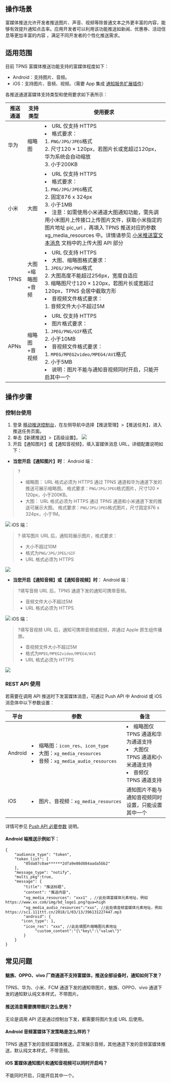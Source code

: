 ## 操作场景

富媒体推送允许开发者推送图片、声音、视频等除普通文本之外更丰富的内容，能够有效提升通知点击率。应用开发者可以利用该功能推送如新闻、优惠券、活动信息等更加丰富的内容 ，满足不同开发者的个性化推送需求。

## 适用范围

目前 TPNS 富媒体推送功能支持的富媒体程度如下：

- Android：支持图片、音频。
- iOS：支持图片、音频、视频。（需要 App 集成 [通知服务扩展插件](https://cloud.tencent.com/document/product/548/36667)）

各推送通道富媒体支持类型和使用要求如下表所示：

| 推送通道 | 支持类型          | 使用要求                                                     |
| -------- | ----------------- | ------------------------------------------------------------ |
| 华为     | 缩略图            | <li>URL 仅支持 HTTPS <li> 格式要求：<br>1. `PNG/JPG/JPEG`格式<br>2. 尺寸120 × 120px，若图片长或宽超过120px，华为系统会自动缩放<br>3. 小于200KB |
| 小米     | 大图              | <li>URL 仅支持 HTTPS<li>格式要求：<br>1. `PNG/JPG/JPEG`格式<br>2. 固定876 x 324px<br>3. 小于1MB <li> 注意：如需使用小米通道大图通知功能，需先调用小米图片上传接口上传图片文件，获取小米指定的图片地址 pic_url ，再填入 TPNS 推送对应的参数 xg_media_resources 中。详情请参见 [小米推送富文本消息](https://dev.mi.com/console/doc/detail?pId=1163#_10_0) 文档中的上传大图 API 部分|
| TPNS     | 大图+缩略图 +音频 | <li>URL 仅支持 HTTPS <li> 大图、缩略图格式要求：<br>1. `JPEG/JPG/PNG`格式<br>2. 大图高度不能超过256px，宽度自适应<br>3. 缩略图尺寸120 × 120px，若图片长或宽超过120px，TPNS 会居中截取方形<li>音视频文件格式要求：<br>1. 音频文件大小不超过5M |
| APNs     | 缩略图+音视频     | <li>URL 仅支持 HTTPS <li>图片格式要求：<br>1. `JPEG/PNG/GIF`格式<br>2. 小于10MB<li>音视频文件格式要求：<br>1. `MPEG/MPEG2video/MPEG4/AVI`格式<br>2. 小于5MB <li>说明：图片不能与通知音视频同时开启，只能开启其中一个 |

## 操作步骤

### 控制台使用

1. 登录 [移动推送控制台](https://console.cloud.tencent.com/tpns)，在左侧导航中选择【推送管理】>【推送任务】，进入推送任务页面。
2. 单击【新建推送】>【高级设置】。
	 ![](https://main.qcloudimg.com/raw/c7f2bf259dad9b03b5caa04632db0084.png)
3. 开启【通知图片】或【通知音视频】，填入富媒体消息 URL，详细配置说明如下：
 - **当您开启【通知图片】时**：
  Android 端：
> ?
> - 缩略图：
>   URL 格式必须为 HTTPS
>   通过 TPNS 通道和华为通道下发的推送可展示缩略图。
>   格式要求：`PNG/JPG/JPEG`格式图片，尺寸120 × 120px，小于200KB。
> - 大图：
>   URL 格式必须为 HTTPS
>   通过 TPNS 通道和小米通道下发的推送可展示大图。
>   格式要求：`PNG/JPG/JPEG`格式图片，尺寸固定876 x 324px，小于1M。
>
 ![](https://main.qcloudimg.com/raw/404ab424e3a1d0b0c28b6a088fb3940d.png)
 iOS 端：
 >? 填写图片 URL 后，通知将展示图片，格式要求：
>
> - 大小不超过10M
> - 格式为`PNG/JPG/JPEG/GIF`
> - URL 格式必须为 HTTPS
>
 ![](https://main.qcloudimg.com/raw/e5907e74557f2aef9c83f07d3a00c563.png)
 - **当您开启【通知音频】或【通知音视频】时**：
  Android 端：
> ?填写音频 URL 后，TPNS 通道下发的通知可携带音频。
> - 音频文件大小不超过5M
> - URL 格式必须为 HTTPS
>
  ![](https://main.qcloudimg.com/raw/ac2e7204c68520cc269f76a31fb481d6.png)
  iOS 端：
> ?填写音视频 URL 后，通知可携带音频或视频，并通过 Apple 原生组件播放。
> - 音视频文件大小不超过5M
> - 格式为`MPEG/MPEG2video/MPEG4/AVI`
> - URL 格式必须为 HTTPS
>
  ![](https://main.qcloudimg.com/raw/f46c5bbd56c6748444e0f89c2ab36891.png)



### REST API 使用

若需要在调用 API 推送时下发富媒体消息，可通过 Push API 中 Android 或 iOS 消息体中以下参数设置：


<table>
<thead>
<tr>
<th>平台</th>
<th>参数</th>
<th>备注</th>
</tr>
</thead>
<tbody><tr>
<td>Android</td>
<td nowrap="nowrap"><li>缩略图：<code>icon_res</code>、<code>icon_type</code> </li><li>大图：<code>xg_media_resources</code> </li><li>音频：<code>xg_media_audio_resources</code></li></td>
<td><li> 缩略图仅 TPNS 通道和华为通道支持</li><li>大图仅 TPNS 通道和小米通道支持</li><li>音频仅 TPNS 通道支持</li></td>
</tr>
<tr>
<td>iOS</td>
<td nowrap="nowrap"><li>图片、音视频：<code>xg_media_resources</code></li></td>
<td>通知图片不能与通知音视频同时设置，只能设置其中一个</td>
</tr>
</tbody></table>


详情可参见 [Push API 必要参数](https://cloud.tencent.com/document/product/548/39064#android-.E6.99.AE.E9.80.9A.E6.B6.88.E6.81.AF) 说明。


#### Android 端推送示例如下：

```
{
    "audience_type": "token",
    "token_list": [
        "05da87c0ae******2dfa9e08d884aada5bb2"
    ],
    "message_type": "notify",
    "multi_pkg":true,
    "message": {
        "title": "推送标题",
        "content": "推送内容",
        "xg_media_resources": "xxx1" , //此处填富媒体元素地址，例如 https://www.xx.com/img/bd_logo1.png?qua=high
        "xg_media_audio_resources":"xxx", //此处填音频富媒体元素地址，例如 https://sc1.111ttt.cn/2018/1/03/13/396131227447.mp3 
        "android": {
       "icon_type": 1,
        "icon_res": "xxx", //此处填图片缩略图元素地址
             "custom_content":"{\"key\":\"value\"}"
        }                        
    }
}
```

## 常见问题

#### 魅族、OPPO、vivo 厂商通道不支持富媒体，推送全部设备时，通知如何下发？

TPNS、华为、小米、FCM 通道下发的通知带图片，魅族、OPPO、vivo 通道下发的通知默认纯文本样式，不带图片。

#### 推送消息需要携带图片怎么使用？

无论是调用 API 还是通过控制台下发，都需要将图片生成 URL 后使用。

#### Android 音频富媒体下发策略是怎么样的？

TPNS 通道下发的音频富媒体推送，正常展示音频，其他通道下发的音频富媒体推送，默认纯文本样式，不带音频。

#### iOS 富媒体通知图片和通知音视频可以同时开启吗？

不能同时开启，只能开启其中一个。
